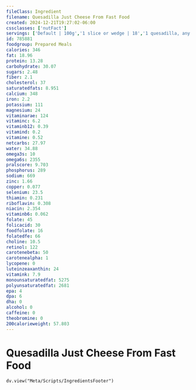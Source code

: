 ```yaml
---
fileClass: Ingredient
filename: Quesadilla Just Cheese From Fast Food
created: 2024-12-21T19:27:02-06:00
cssclasses: ['nutFact']
servings: ['Default | 100g','1 slice or wedge | 18','1 quesadilla, any size | 141','1 taco bell quesadilla | 142','1 cup | 95']
id: 785881
foodgroup: Prepared Meals
calories: 346
fat: 18.96
protein: 13.28
carbohydrate: 30.07
sugars: 2.48
fiber: 2.1
cholesterol: 37
saturatedfats: 8.951
calcium: 348
iron: 2.2
potassium: 111
magnesium: 24
vitaminarae: 124
vitaminc: 6.2
vitaminb12: 0.39
vitamind: 0.2
vitamine: 0.52
netcarbs: 27.97
water: 34.88
omega3s: 10
omega6s: 2355
pralscore: 9.703
phosphorus: 289
sodium: 669
zinc: 1.66
copper: 0.077
selenium: 23.5
thiamin: 0.231
riboflavin: 0.308
niacin: 2.354
vitaminb6: 0.062
folate: 45
folicacid: 30
foodfolate: 16
folatedfe: 66
choline: 10.5
retinol: 122
carotenebeta: 50
carotenealpha: 1
lycopene: 0
luteinzeaxanthin: 24
vitamink: 7.9
monounsaturatedfat: 5275
polyunsaturatedfat: 2681
epa: 4
dpa: 6
dha: 0
alcohol: 0
caffeine: 0
theobromine: 0
200calorieweight: 57.803
---
```


# Quesadilla Just Cheese From Fast Food

```dataviewjs
dv.view("Meta/Scripts/IngredientsFooter")
```